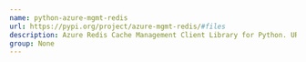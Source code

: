 ```yaml
---
name: python-azure-mgmt-redis
url: https://pypi.org/project/azure-mgmt-redis/#files
description: Azure Redis Cache Management Client Library for Python. URL : https://pypi.org/project/azure-mgmt-redis/#files Groups : None
group: None
---
```

